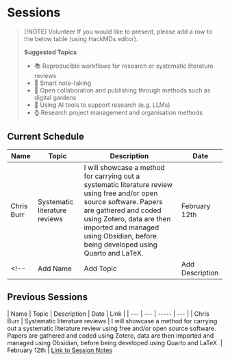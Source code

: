 # Sessions

> [!NOTE] Volunteer
> If you would like to present, please add a row to the below table (using HackMDs editor).
> 
> **Suggested Topics**
> 
> - 📚 Reproducible workflows for research or systematic literature reviews
> - 📝 Smart note-taking
> - 💬 Open collaboration and publishing through methods such as digital gardens
> - 🧠 Using AI tools to support research (e.g. LLMs)
> - ⌚️ Research project management and organisation methods

## Current Schedule

| Name | Topic | Description | Date |
| --- | --- | ----- | --- |
| Chris Burr | Systematic literature reviews | I will showcase a method for carrying out a systematic literature review using free and/or open source software. Papers are gathered and coded using Zotero, data are then imported and managed using Obsidian, before being developed using Quarto and LaTeX. | February 12th |
<!-- | Add Name | Add Topic | Add Description | Add Date | -->

## Previous Sessions

| Name | Topic | Description | Date | Link | 
| --- | --- | ----- | --- |
| Chris Burr | Systematic literature reviews | I will showcase a method for carrying out a systematic literature review using free and/or open source software. Papers are gathered and coded using Zotero, data are then imported and managed using Obsidian, before being developed using Quarto and LaTeX. | February 12th | [Link to Session Notes](./2025-02-11-lit-review.md)
